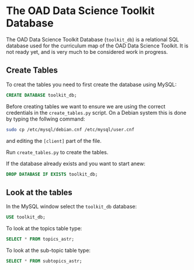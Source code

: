 # The OAD Data Science Toolkit Database 

The OAD Data Science Toolkit Database (```toolkit_db```) is a relational SQL database used for the curriculum map of the OAD Data Science Toolkit. It is not ready yet, and is very much to be considered work in progress.

## Create Tables

To creat the tables you need to first create the database using MySQL:

```SQL
CREATE DATABASE toolkit_db;
```

Before creating tables we want to ensure we are using the correct credentials in the ```create_tables.py``` script. On a Debian system this is done by typing the follwing command:

```sh
sudo cp /etc/mysql/debian.cnf /etc/mysql/user.cnf
```

and editing the ```[client]``` part of the file.

Run ```create_tables.py``` to create the tables.

If the database already exists and you want to start anew:

```SQL
DROP DATABASE IF EXISTS toolkit_db;
```

## Look at the tables

In the MySQL window select the ```toolkit_db``` database:

```SQL
USE toolkit_db;
```

To look at the topics table type:
```SQL
SELECT * FROM topics_astr;
```

To look at the sub-topic table type:
```SQL
SELECT * FROM subtopics_astr;
```